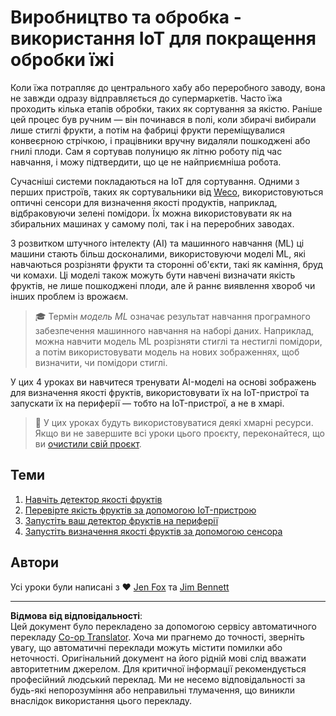 <!--
CO_OP_TRANSLATOR_METADATA:
{
  "original_hash": "3764e089adf2d5801272bc0895f8498b",
  "translation_date": "2025-08-28T15:45:15+00:00",
  "source_file": "4-manufacturing/README.md",
  "language_code": "uk"
}
-->
# Виробництво та обробка - використання IoT для покращення обробки їжі

Коли їжа потрапляє до центрального хабу або переробного заводу, вона не завжди одразу відправляється до супермаркетів. Часто їжа проходить кілька етапів обробки, таких як сортування за якістю. Раніше цей процес був ручним — він починався в полі, коли збирачі вибирали лише стиглі фрукти, а потім на фабриці фрукти переміщувалися конвеєрною стрічкою, і працівники вручну видаляли пошкоджені або гнилі плоди. Сам я сортував полуницю як літню роботу під час навчання, і можу підтвердити, що це не найприємніша робота.

Сучасніші системи покладаються на IoT для сортування. Одними з перших пристроїв, таких як сортувальники від [Weco](https://wecotek.com), використовуються оптичні сенсори для визначення якості продуктів, наприклад, відбраковуючи зелені помідори. Їх можна використовувати як на збиральних машинах у самому полі, так і на переробних заводах.

З розвитком штучного інтелекту (AI) та машинного навчання (ML) ці машини стають більш досконалими, використовуючи моделі ML, які навчаються розрізняти фрукти та сторонні об'єкти, такі як каміння, бруд чи комахи. Ці моделі також можуть бути навчені визначати якість фруктів, не лише пошкоджені плоди, але й раннє виявлення хвороб чи інших проблем із врожаєм.

> 🎓 Термін *модель ML* означає результат навчання програмного забезпечення машинного навчання на наборі даних. Наприклад, можна навчити модель ML розрізняти стиглі та нестиглі помідори, а потім використовувати модель на нових зображеннях, щоб визначити, чи помідори стиглі.

У цих 4 уроках ви навчитеся тренувати AI-моделі на основі зображень для визначення якості фруктів, використовувати їх на IoT-пристрої та запускати їх на периферії — тобто на IoT-пристрої, а не в хмарі.

> 💁 У цих уроках будуть використовуватися деякі хмарні ресурси. Якщо ви не завершите всі уроки цього проєкту, переконайтеся, що ви [очистили свій проєкт](../clean-up.md).

## Теми

1. [Навчіть детектор якості фруктів](./lessons/1-train-fruit-detector/README.md)
1. [Перевірте якість фруктів за допомогою IoT-пристрою](./lessons/2-check-fruit-from-device/README.md)
1. [Запустіть ваш детектор фруктів на периферії](./lessons/3-run-fruit-detector-edge/README.md)
1. [Запустіть визначення якості фруктів за допомогою сенсора](./lessons/4-trigger-fruit-detector/README.md)

## Автори

Усі уроки були написані з ♥️ [Jen Fox](https://github.com/jenfoxbot) та [Jim Bennett](https://GitHub.com/JimBobBennett)

---

**Відмова від відповідальності**:  
Цей документ було перекладено за допомогою сервісу автоматичного перекладу [Co-op Translator](https://github.com/Azure/co-op-translator). Хоча ми прагнемо до точності, зверніть увагу, що автоматичні переклади можуть містити помилки або неточності. Оригінальний документ на його рідній мові слід вважати авторитетним джерелом. Для критичної інформації рекомендується професійний людський переклад. Ми не несемо відповідальності за будь-які непорозуміння або неправильні тлумачення, що виникли внаслідок використання цього перекладу.